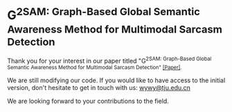 # G<sup>2SAM: Graph-Based Global Semantic Awareness Method for Multimodal Sarcasm Detection

Thank you for your interest in our paper titled "G<sup>2SAM: Graph-Based Global Semantic Awareness Method for Multimodal Sarcasm Detection" [[Paper]](). 

We are still modifying our code. If you would like to have access to the initial version, don't hesitate to get in touch with us: wywy@tju.edu.cn

We are looking forward to your contributions to the field.
